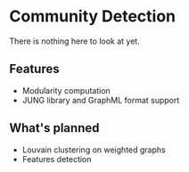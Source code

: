 # Community Detection

There is nothing here to look at yet.

## Features
* Modularity computation
* JUNG library and GraphML format support

## What's planned
* Louvain clustering on weighted graphs
* Features detection

